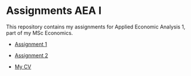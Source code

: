 # Assignments AEA I
This repository contains my assignments for Applied Economic Analysis 1, part of my MSc Economics.


* [Assignment 1](https://github.com/janboone/assignments/blob/master/assignment_1.ipynb)

* [Assignment 2](https://github.com/janboone/assignments/blob/master/assignment_2.ipynb)

* [My CV](https://github.com/twanvissers/Assignments-AEA-I/blob/master/CV.md)
